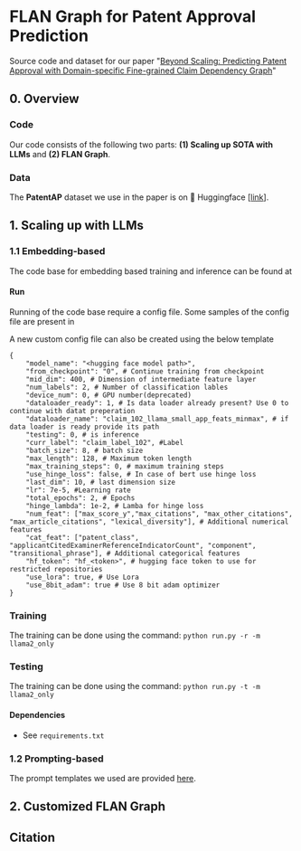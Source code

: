 # FLAN Graph for Patent Approval Prediction

Source code and dataset for our paper "[Beyond Scaling: Predicting Patent Approval with Domain-specific Fine-grained Claim Dependency Graph]()"

## 0. Overview

### Code
Our code consists of the following two parts: **(1) Scaling up SOTA with LLMs** and **(2) FLAN Graph**. 

### Data
The **PatentAP** dataset we use in the paper is on 🤗 Huggingface [[link](https://huggingface.co/datasets/shangdatalab-ucsd/PatentAP)].

## 1. Scaling up with LLMs

### 1.1 Embedding-based

The code base for embedding based training and inference can be found at 

#### Run

Running of the code base require a config file. Some samples of the config file are present in 

A new custom config file can also be created using the below template
```
{
    "model_name": "<hugging face model path>", 
    "from_checkpoint": "0", # Continue training from checkpoint
    "mid_dim": 400, # Dimension of intermediate feature layer
    "num_labels": 2, # Number of classification lables
    "device_num": 0, # GPU number(deprecated)
    "dataloader_ready": 1, # Is data loader already present? Use 0 to continue with datat preperation
    "dataloader_name": "claim_102_llama_small_app_feats_minmax", # if data loader is ready provide its path
    "testing": 0, # is inference
    "curr_label": "claim_label_102", #Label
    "batch_size": 8, # batch size
    "max_length": 128, # Maximum token length
    "max_training_steps": 0, # maximum training steps
    "use_hinge_loss": false, # In case of bert use hinge loss
    "last_dim": 10, # last dimension size
    "lr": 7e-5, #Learning rate
    "total_epochs": 2, # Epochs
    "hinge_lambda": 1e-2, # Lamba for hinge loss
    "num_feat": ["max_score_y","max_citations", "max_other_citations", "max_article_citations", "lexical_diversity"], # Additional numerical features
    "cat_feat": ["patent_class", "applicantCitedExaminerReferenceIndicatorCount", "component", "transitional_phrase"], # Additional categorical features
    "hf_token": "hf_<token>", # hugging face token to use for restricted repositories
    "use_lora": true, # Use Lora 
    "use_8bit_adam": true # Use 8 bit adam optimizer
}

```

### Training
The training can be done using the command:
`python run.py -r -m llama2_only`

### Testing
The training can be done using the command:
`python run.py -t -m llama2_only`

#### Dependencies
- See `requirements.txt`


### 1.2 Prompting-based
The prompt templates we used are provided [here](/Scaling_up_w_LLMs/prompt-based/).

## 2. Customized FLAN Graph


## Citation